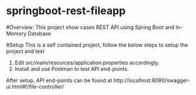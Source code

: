 # springboot-rest-fileapp

#Overview: 
This project show cases REST API using Spring Boot and In-Memory Database

#Setup 
This is a self contained project, follow the below steps to setup the project and test

1. Edit src/main/resources/application.properties accordingly. 
2. Install and use Postman to test API end-points. 

After setup, API end-points can be found at
http://localhost:8080/swagger-ui.html#!/file-controller/
